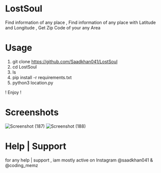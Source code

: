 # LostSoul
Find information of any place ,  Find information of any place with Latitude and Longitude , Get Zip Code of your any Area

# Usage
1. git clone https://github.com/Saadkhan041/LostSoul
2. cd LostSoul
3. ls
4. pip install -r requirements.txt
5. python3 location.py

! Enjoy !

# Screenshots
![Screenshot (187)](https://user-images.githubusercontent.com/93708296/148021906-45ba5f9c-4e6e-407e-96c5-a133d0ec43a2.png)
![Screenshot (188)](https://user-images.githubusercontent.com/93708296/148021908-75de3750-a179-45cf-b575-6b36dc46ff21.png)

# Help | Support

for any help | support , iam mostly active on Instagram @saadkhan041 & @coding_memz
